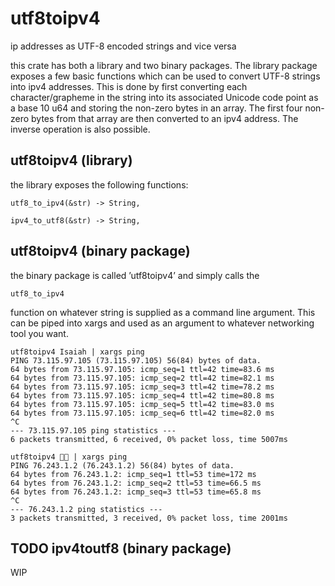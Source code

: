 <a id="org14c2fa2"></a>

# utf8toipv4

ip addresses as UTF-8 encoded strings and vice versa

this crate has both a library and two binary packages. The library package exposes
a few basic functions which can be used to convert UTF-8 strings into ipv4
addresses. This is done by first converting each character/grapheme in the
string into its associated Unicode code point as a base 10 u64 and storing the
non-zero bytes in an array. The first four non-zero bytes from that array are
then converted to an ipv4 address. The inverse operation is also possible.


<a id="orgb7ff421"></a>

## utf8toipv4 (library)

the library exposes the following functions:

    utf8_to_ipv4(&str) -> String,
    
    ipv4_to_utf8(&str) -> String,


<a id="orgdcdca9e"></a>

## utf8toipv4 (binary package)

the binary package is called &rsquo;utf8toipv4&rsquo; and simply calls the

    utf8_to_ipv4

function on whatever string is supplied as a command line argument. This can be
piped into xargs and used as an argument to whatever networking tool you want.

    utf8toipv4 Isaiah | xargs ping
    PING 73.115.97.105 (73.115.97.105) 56(84) bytes of data.
    64 bytes from 73.115.97.105: icmp_seq=1 ttl=42 time=83.6 ms
    64 bytes from 73.115.97.105: icmp_seq=2 ttl=42 time=82.1 ms
    64 bytes from 73.115.97.105: icmp_seq=3 ttl=42 time=78.2 ms
    64 bytes from 73.115.97.105: icmp_seq=4 ttl=42 time=80.8 ms
    64 bytes from 73.115.97.105: icmp_seq=5 ttl=42 time=83.0 ms
    64 bytes from 73.115.97.105: icmp_seq=6 ttl=42 time=82.0 ms
    ^C
    --- 73.115.97.105 ping statistics ---
    6 packets transmitted, 6 received, 0% packet loss, time 5007ms

    utf8toipv4 🍌😂 | xargs ping
    PING 76.243.1.2 (76.243.1.2) 56(84) bytes of data.
    64 bytes from 76.243.1.2: icmp_seq=1 ttl=53 time=172 ms
    64 bytes from 76.243.1.2: icmp_seq=2 ttl=53 time=66.5 ms
    64 bytes from 76.243.1.2: icmp_seq=3 ttl=53 time=65.8 ms
    ^C
    --- 76.243.1.2 ping statistics ---
    3 packets transmitted, 3 received, 0% packet loss, time 2001ms


<a id="org81d9fb2"></a>

## TODO ipv4toutf8 (binary package)

WIP

